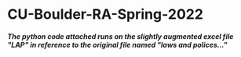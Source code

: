 # CU-Boulder-RA-Spring-2022
##### The python code attached runs on the slightly augmented excel file "LAP" in reference to the original file named "laws and polices..."